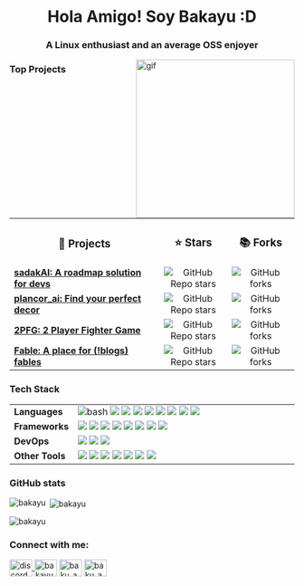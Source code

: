 <h1 align="center">Hola Amigo! Soy Bakayu :D</h1>
<h3 align="center">A Linux enthusiast and an average OSS enjoyer</h3>
<img align="right" src=".data/rei_plush_b.gif" alt="gif" width="280"/>

<!--
<ul align="left">
<li> Currently Developing <a href="https://github.com/bakayu/sadakAI">sadakAI</a> </li>
<li> A cool project I built <a href="https://github.com/bakayu/plancor_ai">plancor_ai</a> </li> 
<li> Check this out as well <a href="https://github.com/bakayu/2PFG">2PFG</a> </li> 
<li> Learning <b>Nix, NixOS, C, Go and a few more cool things...</b> </li> 
</ul>
-->

<h3 align="left">Top Projects</h3>
<table width="55%">
<tr align='center'>
    <td width="35%"><h3>📑 Projects</b></td>
    <td width="18%"><h3>⭐ Stars</b></td>
    <td width="18%"><h3>📚 Forks</b></td>
</tr>
  <tr><td width='40%'>
<a href="https://github.com/Open-Source-Chandigarh/sadakAI"><b>sadakAI: A roadmap solution for devs</a>
</td>
<td align='center'><img alt="GitHub Repo stars" src="https://img.shields.io/github/stars/Open-Source-Chandigarh/sadakAI?style=for-the-badge">
</td>
<td align='center'><img alt="GitHub forks" src="https://img.shields.io/github/forks/Open-Source-Chandigarh/sadakAI?style=for-the-badge">
</td>
</tr>
<tr>
  <td>
<a href="https://github.com/bakayu/plancor_ai"><b>plancor_ai: Find your perfect decor</a>
  </td>
  </td>
  <td align='center'><img alt="GitHub Repo stars" src="https://img.shields.io/github/stars/bakayu/plancor_ai?style=for-the-badge">
</td>
  <td align='center'><img alt="GitHub forks" src="https://img.shields.io/github/forks/bakayu/plancor_ai?style=for-the-badge">
</td>
</tr>
<tr>
  <td>
    <a href="https://github.com/bakayu/2PFG"><b>2PFG: 2 Player Fighter Game</a>
  </td>
  <td align='center'><img alt="GitHub Repo stars" src="https://img.shields.io/github/stars/bakayu/2PFG?style=for-the-badge">
</td>
  <td align='center'><img alt="GitHub forks" src="https://img.shields.io/github/forks/bakayu/2PFG?style=for-the-badge">
</td>
</tr>
<tr>
  <td>
<a href="https://github.com/bakayu/fable"><b>Fable: A place for (!blogs) fables</a>
  </td>
  </td>
  <td align='center'><img alt="GitHub Repo stars" src="https://img.shields.io/github/stars/bakayu/fable?style=for-the-badge">
</td>
  <td align='center'><img alt="GitHub forks" src="https://img.shields.io/github/forks/bakayu/fable?style=for-the-badge">
</td>
</tr>
</table>



<h3 align="left">Tech Stack</h3>
<table width="80%">
<tr><td width="12%">
<b>Languages</b>
</td>
<td width="80%">
    <img src="https://img.shields.io/badge/GNU%20Bash-282828?style=for-the-badge&logo=GNU%20Bash&logoColor=white" alt="bash">
    <img src='https://img.shields.io/badge/Python-FFD43B?style=for-the-badge&logo=python&logoColor=blue'>
    <img src='https://img.shields.io/badge/Nix-5277C3?style=for-the-badge&logo=nixos&logoColor=white'>
    <img src='https://img.shields.io/badge/C-00599C?style=for-the-badge&logo=c&logoColor=white'>
    <!--<img src='https://img.shields.io/badge/Golang-00ADD8?style=flat&logo=go&logoColor=white'>-->
    <img src='https://img.shields.io/badge/Rust-white?style=for-the-badge&logo=rust&logoColor=black'>
    <img src='https://img.shields.io/badge/Lua-2C2D72?style=for-the-badge&logo=lua&logoColor=white'>
    <img src='https://img.shields.io/badge/HTML5-E34F26?style=for-the-badge&logo=html5&logoColor=white'>
    <img src='https://img.shields.io/badge/CSS3-1572B6?style=for-the-badge&logo=css3&logoColor=white'>
    <img src='https://img.shields.io/badge/JavaScript-323330?style=for-the-badge&logo=javascript&logoColor=F7DF1E'>
</td>
</tr>
    <tr>
        <td>
            <b>Frameworks</b>
        </td>
        <td>
            <img src='https://img.shields.io/badge/Flask-000000?style=for-the-badge&logo=flask&logoColor=white'>
            <img src='https://img.shields.io/badge/OpenCV-27338e?style=for-the-badge&logo=OpenCV&logoColor=white'>
            <img src='https://img.shields.io/badge/Jupyter-F37626.svg?&style=for-the-badge&logo=Jupyter&logoColor=white'>
            <img src='https://img.shields.io/badge/PyTorch-EE4C2C?style=for-the-badge&logo=pytorch&logoColor=white'>
            <img src='https://img.shields.io/badge/TensorFlow-FF6F00?style=for-the-badge&logo=tensorflow&logoColor=white'>
            <img src='https://img.shields.io/badge/Keras-FF0000?style=for-the-badge&logo=keras&logoColor=white'>
            <img src='https://img.shields.io/badge/-HuggingFace-FDEE21?style=for-the-badge&logo=HuggingFace&logoColor=black'>
            <img src='https://img.shields.io/badge/Selenium-43B02A?style=for-the-badge&logo=Selenium&logoColor=white'
        </td>
    </tr>
    <tr>
        <td>
            <b>DevOps</b>
        </td>
        <td>
            <img src='https://img.shields.io/badge/GIT-E44C30?style=for-the-badge&logo=git&logoColor=white'>
            <img src='https://img.shields.io/badge/GitHub-100000?style=for-the-badge&logo=github&logoColor=white'>
            <img src='https://img.shields.io/badge/Docker-2CA5E0?style=for-the-badge&logo=docker&logoColor=white'>
        </td>
    </tr>
    <tr>
        <td>
            <b>Other Tools</b>
        </td>
        <td>
            <img src='https://img.shields.io/badge/NeoVim-%2357A143.svg?&style=for-the-badge&logo=neovim&logoColor=white'>
            <img src='https://img.shields.io/badge/nano-4A90E2?style=for-the-badge&logo=nano&logoColor=white'>
            <img src='https://img.shields.io/badge/Linux-FCC624?style=for-the-badge&logo=linux&logoColor=black'>
            <img src='https://img.shields.io/badge/NixOS-5277C3?style=for-the-badge&logo=nixos&logoColor=white'>
            <img src='https://img.shields.io/badge/conda-342B029.svg?&style=for-the-badge&logo=anaconda&logoColor=white'>
            <img src='https://img.shields.io/badge/MySQL-005C84?style=for-the-badge&logo=mysql&logoColor=white'>
            <img src='https://img.shields.io/badge/Sqlite-003B57?style=for-the-badge&logo=sqlite&logoColor=white'>
        </td>
    </tr>
</table>
 

<!--
<h3 align="left">Tools I use:</h3>
<table width="100%">
<tr><td width="70%">

  <!-- Neovim -->
<!--  <img src="https://github.com/devicons/devicon/blob/ca28c779441053191ff11710fe24a9e6c23690d6/icons/neovim/neovim-original.svg" alt="nvim" width="40" height="40"/>
  <!-- Nano -->
<!--  <img src="https://github.com/devicons/devicon/blob/ca28c779441053191ff11710fe24a9e6c23690d6/icons/nano/nano-original.svg" alt="nano" width="40" height="40"/>
  <!-- Bash -->
<!--  <img src="https://github.com/devicons/devicon/blob/ca28c779441053191ff11710fe24a9e6c23690d6/icons/bash/bash-original.svg" alt="bash" width="40" height="40"/>
  <!-- Nix -->
<!--  <img src="https://github.com/devicons/devicon/blob/ca28c779441053191ff11710fe24a9e6c23690d6/icons/nixos/nixos-original.svg" alt="Nix" width="40" height="40"/>
  <!-- Git -->
<!--  <img src="https://www.vectorlogo.zone/logos/git-scm/git-scm-icon.svg" alt="git" width="40" height="40"/> 
  <!-- Linux -->  
<!--  <img src="https://github.com/devicons/devicon/blob/ca28c779441053191ff11710fe24a9e6c23690d6/icons/linux/linux-original.svg" alt="linux" width="40" height="40"/><br>
  <!-- Jupyter -->
<!--  <img src="https://github.com/devicons/devicon/blob/ca28c779441053191ff11710fe24a9e6c23690d6/icons/jupyter/jupyter-original.svg" alt="jupyter" width="40" height="40"/>
  <!-- MySQL -->
<!--  <img src="https://raw.githubusercontent.com/devicons/devicon/master/icons/mysql/mysql-original-wordmark.svg" alt="mysql" width="40" height="40"/>
  <!-- OPENCV -->
<!--  <img src="https://www.vectorlogo.zone/logos/opencv/opencv-icon.svg" alt="opencv" width="40" height="40"/> 
  <!-- PyTorch -->
<!-- <img src="https://github.com/devicons/devicon/blob/ca28c779441053191ff11710fe24a9e6c23690d6/icons/pytorch/pytorch-original.svg" alt="pytorch" width="40" height="40"/>
  <!-- Tensorflow -->
<!--  <img src="https://www.vectorlogo.zone/logos/tensorflow/tensorflow-icon.svg" alt="tensorflow" width="40" height="40"/>
  <!-- docker -->
<!--  <img src="https://raw.githubusercontent.com/devicons/devicon/master/icons/docker/docker-original-wordmark.svg" alt="docker" width="40" height="40"/>
  </td>
</tr>
</table>
-->

<h3 align="left">GitHub stats</h3>
<p><img align="left" src="https://github-readme-stats.vercel.app/api/top-langs?username=bakayu&show_icons=true&theme=gruvbox&locale=en&layout=compact&hide_border=false&include_all_commits=true&count_private=true" alt="bakayu" /></p>

<p>&nbsp;<img align="center" src="https://github-readme-stats.vercel.app/api?username=bakayu&show_icons=true&theme=gruvbox&locale=en&hide_border=false&include_all_commits=true&count_private=true" alt="bakayu" /></p>

<p><img align="center" src="https://github-readme-streak-stats.herokuapp.com/?user=bakayu&theme=gruvbox&hide_border=false&include_all_commits=true&count_private=false" alt="bakayu" /></p>

<h3 align="left">Connect with me:</h3>
<p align="left">
<a href="https://discord.gg/2KgPQpejGv" target="blank"><img align="center" src="https://www.svgrepo.com/show/353655/discord-icon.svg" alt="discord" height="30" width="40" /> </a>
<a href="https://linkedin.com/in/bakayu" target="blank"><img align="center" src="https://raw.githubusercontent.com/rahuldkjain/github-profile-readme-generator/master/src/images/icons/Social/linked-in-alt.svg" alt="bakayu" height="30" width="40" /></a>
<a href="https://twitter.com/baku_ayu" target="blank"><img align="center" src="https://raw.githubusercontent.com/rahuldkjain/github-profile-readme-generator/master/src/images/icons/Social/twitter.svg" alt="baku_ayu" height="30" width="40" /></a>
<a href="https://instagram.com/baku_ayu" target="blank"><img align="center" src="https://raw.githubusercontent.com/rahuldkjain/github-profile-readme-generator/master/src/images/icons/Social/instagram.svg" alt="baku_ayu" height="30" width="40" /></a>

</p>
